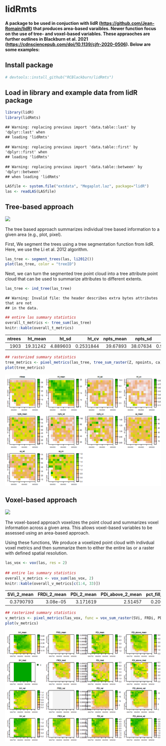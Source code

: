 lidRmts
================

#### A package to be used in conjuction with lidR (<https://github.com/Jean-Romain/lidR>) that produces area-based varaibles. Newer function focus on the use of tree- and voxel-based variables. These appraoches are further outlines in Blackburn et al. 2021 (<https://cdnsciencepub.com/doi/10.1139/cjfr-2020-0506>). Below are some examples:

## Install package

``` r
# devtools::install_github("RCBlackburn/lidRmts")
```

## Load in library and example data from lidR package

``` r
library(lidR)
library(lidRmts)
```

    ## Warning: replacing previous import 'data.table::last' by 'dplyr::last' when
    ## loading 'lidRmts'

    ## Warning: replacing previous import 'data.table::first' by 'dplyr::first' when
    ## loading 'lidRmts'

    ## Warning: replacing previous import 'data.table::between' by 'dplyr::between'
    ## when loading 'lidRmts'

``` r
LASfile <- system.file("extdata", "Megaplot.laz", package="lidR")
las <- readLAS(LASfile)
```

## Tree-based approach

![](viz/tree.gif%20=50x)

The tree based approach summarizes individual tree based information to
a given area (e.g., plot, pixel).

First, We segment the trees using a tree segmentation function from
lidR. Here, we use the Li et al. 2012 algorithm.

``` r
las_tree <- segment_trees(las, li2012())
plot(las_tree, color = "treeID")
```

Next, we can turn the segmented tree point cloud into a tree attribute
point cloud that can be used to summarize attributes to different
extents.

``` r
las_tree <- ind_tree(las_tree)
```

    ## Warning: Invalid file: the header describes extra bytes attributes that are not
    ## in the data.

``` r
## entire las summary statistics 
overall_t_metrics <- tree_sum(las_tree)
knitr::kable(overall_t_metrics)
```

| ntrees |  ht_mean |    ht_sd |     ht_cv | npts_mean |  npts_sd |   npts_cv |  ca_mean |    ca_sd |   ca_cv |
|-------:|---------:|---------:|----------:|----------:|---------:|----------:|---------:|---------:|--------:|
|   1903 | 19.31242 | 4.889603 | 0.2531844 |  39.67893 | 38.07634 | 0.9596112 | 23.25238 | 28.20956 | 1.21319 |

``` r
## rasterized summary statistics 
tree_metrics <- pixel_metrics(las_tree, tree_sum_raster(Z, npoints, ca), res = 20)
plot(tree_metrics)
```

![](README_files/figure-gfm/unnamed-chunk-4-1.png)<!-- -->

## Voxel-based approach

![](viz/voxel.gif)

The voxel-based approach voxelizes the point cloud and summarizes voxel
information across a given area. This allows voxel-based variables to be
assessed using an area-based approach.

Using these functions, We produce a voxelized point cloud with indivdual
voxel metrics and then summarize them to either the entire las or a
raster with defined spatial resolution.

``` r
las_vox <- vox(las, res = 2)

## entire las summary statistics 
overall_v_metrics <- vox_sum(las_vox, 2)
knitr::kable(overall_v_metrics[c(1:4, 33)])
```

| SVi_2\_mean | FRDi_2\_mean | PDi_2\_mean | PDi_above_2\_mean | pct_fill_vox_2 |
|------------:|-------------:|------------:|------------------:|---------------:|
|   0.3790793 |     3.08e-05 |    3.171619 |           2.51457 |      0.2001375 |

``` r
## rasterized summary statistics  
v_metrics <- pixel_metrics(las_vox, func = vox_sum_raster(SVi, FRDi, PDi, PDi_above), res = 20)
plot(v_metrics)
```

![](README_files/figure-gfm/unnamed-chunk-5-1.png)<!-- -->
